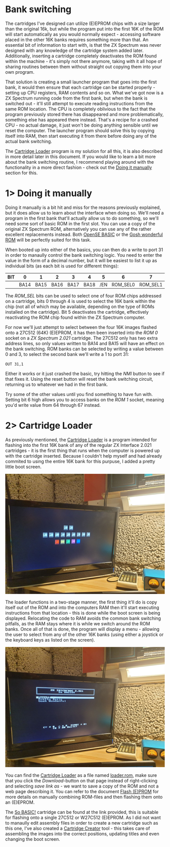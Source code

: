 # Bank switching
The cartridges I've designed can utilize (E)EPROM chips with a size larger than the original 16k, but while the program put into the first 16K of the ROM will start automatically as you would normally expect - accessing software placed in the other 16K banks requires something more than that. An essential bit of information to start with, is that the ZX Spectrum was never designed with any knowledge of the cartridge system added later. Additionally, inserting a cartridge completely deactivates the ROM found within the machine - it's simply not there anymore, taking with it all hope of sharing routines between them without straight out copying them into your own program.

That solution is creating a small launcher program that goes into the first bank, it would then ensure that each cartridge can be started properly - setting up CPU registers, RAM contents and so on. What we've got now is a ZX Spectrum running code from the first bank, but when the bank is switched out - it'll still attempt to execute reading instructions from the same ROM location. The CPU is completely oblivious to the fact that the program previously stored there has disappeared and more problematically, something else has appeared there instead. That's a recipe for a crashed CPU - no actual damage, it just won't be doing anything sensible until we reset the computer. The launcher program should solve this by copying itself into RAM, then start executing it from there before doing any of the actual bank switching. 

The [Cartridge Loader](#2-cartridge-loader) program is my solution for all this, it is also described in more detail later in this document. If you would like to learn a bit more about the bank switching routine, I recommend playing around with the functionality in a more direct fashion - check out the [Doing it manually](#1-doing-it-manually) section for this.

# 1> Doing it manually
Doing it manually is a bit hit and miss for the reasons previously explained, but it does allow us to learn about the interface when doing so. We'll need a program in the first bank that'll actually allow us to do something, so we'll need some sort of basic ROM in the first slot. You can use a copy of the original ZX Spectrum ROM, alternatively you can use any of the rather excellent replacements instead. Both [OpenSE BASIC](https://sourceforge.net/projects/sebasic/) or the [Gosh wonderful ROM](https://k1.spdns.de/Vintage/Sinclair/82/Sinclair%20ZX%20Spectrum/ROMs/gw03%20'gosh%2C%20wonderful'%20(Geoff%20Wearmouth)/gw03%20info.htm) will be perfectly suited for this task.

When booted up into either of the basics, you can then do a write to port 31 in order to manaully control the bank switching logic. You need to enter the value in the form of a decimal number, but it will be easiest to list it up as individual bits (as each bit is used for different things):

| BIT |    0 |    1 |    2 |    3 |    4 |    5 |        6 |        7 |
| --- | ---- | ---- | ---- | ---- | ---- | ---- | -------- | -------- |
|     | BA14 | BA15 | BA16 | BA17 | BA18 |  /EN | ROM_SEL0 | ROM_SEL1 |

The *ROM_SEL* bits can be used to select one of four ROM chips addressed on a cartridge, bits 0 through 4 is used to select the 16K bank within the chip (not all of which may be available, depending on the type of ROMs installed on the cartridge). Bit 5 deactivates the cartridge, effectively reactivating the ROM chip found within the ZX Spectrum computer.

For now we'll just attempt to select between the four 16K images flashed onto a 27C512 (64K) (E)EPROM, it has then been inserted into the *ROM 0* socket on a *ZX Spectrum 2.021* cartridge. The 27C512 only has two extra address lines, so only values written to BA14 and BA15 will have an effect on the bank switching. ROM banks can be selected by writing a value between 0 and 3, to select the second bank we'll write a 1 to port 31:
```
OUT 31,1
```
Either it works or it just crashed the basic, try hitting the *NMI* button to see if that fixes it. Using the reset button will reset the bank switching circuit, returning us to whatever we had in the first bank.

Try some of the other values until you find something to have fun with. Setting bit 6 high allows you to access banks on the *ROM 1* socket, meaning you'd write value from 64 through 67 instead.

# 2> Cartridge Loader
As previously mentioned, the [Cartridge Loader](https://github.com/tebl/ZX-Interface-2.021/tree/main/software/cartridge_loader) is a program intended for flashing into the first 16K bank of any of the regular ZX Interface 2.021 cartridges - it is the first thing that runs when the computer is powered up with the cartridge inserted. Because I couldn't help myself and had already commited to using the entire 16K bank for this purpuse, I added a pretty little boot screen.

![Boot screen](https://github.com/tebl/ZX-Interface-2.021/raw/main/gallery/2021-04-25%2001.12.02.jpg)

The loader functions in a two-stage manner, the first thing it'll do is copy itself out of the ROM and into the computers RAM then it'll start executing instructions from that location - this is done while the boot screen is being displayed. Relocating the code to RAM avoids the common bank switching pitfalls, as the RAM stays where it is while we switch around the ROM banks. Once all of that is done, the program will display a menu - allowing the user to select from any of the other 16K banks (using either a joystick or the keyboard keys as listed on the screen).

![Boot screen](https://github.com/tebl/ZX-Interface-2.021/raw/main/gallery/2021-04-25%2001.12.04.jpg)

You can find the [Cartridge Loader](https://github.com/tebl/ZX-Interface-2.021/tree/main/software/cartridge_loader) as a file named [loader.rom](https://github.com/tebl/ZX-Interface-2.021/blob/main/software/cartridge_loader/loader.rom), make sure that you click the *Download*-button on that page instead of right-clicking and selecting *save link as* - we want to save a copy of the ROM and not a web page describing it. You can refer to the document [Flash (E)PROM](https://github.com/tebl/ZX-Interface-2.021/blob/main/documentation/flash_eeprom.md) for more details on manually combining ROM-files and then flashing them onto an (E)EPROM.

The [So BASIC!](https://github.com/tebl/ZX-Interface-2.021/tree/main/software/cartridge_creator/cartridges/basic) cartridge can be found at the link provided, this is suitable for flashing onto a single 27C512 or W27C512 (E)EPROM. As I did not want to manaully edit assembly files in order to create a new cartridge such as this one, I've also created a [Cartridge Creator](https://github.com/tebl/ZX-Interface-2.021/tree/main/software/cartridge_creator) tool - this takes care of assembling the images into the correct positions, updating titles and even changing the boot screen.